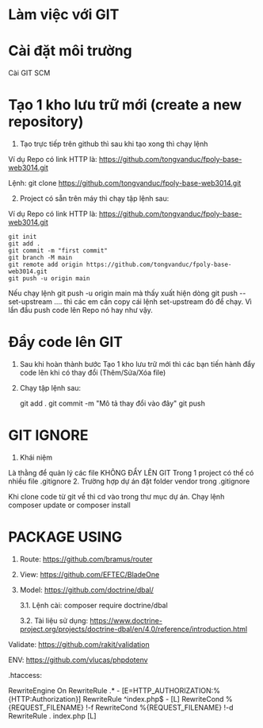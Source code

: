 # Làm việc với GIT
# Cài đặt môi trường
Cài GIT SCM
# Tạo 1 kho lưu trữ mới (create a new repository)
1. Tạo trực tiếp trên github thì sau khi tạo xong thì chạy lệnh

Ví dụ Repo có link HTTP là: https://github.com/tongvanduc/fpoly-base-web3014.git

Lệnh:  git clone https://github.com/tongvanduc/fpoly-base-web3014.git

2. Project có sẵn trên máy thì chạy tập lệnh sau:

Ví dụ Repo có link HTTP là: https://github.com/tongvanduc/fpoly-base-web3014.git

    git init
    git add .
    git commit -m "first commit"
    git branch -M main
    git remote add origin https://github.com/tongvanduc/fpoly-base-web3014.git
    git push -u origin main
Nếu chạy lệnh git push -u origin main mà thấy xuất hiện dòng git push --set-upstream .... thì các em cần copy cái lệnh set-upstream đó để chạy. Vì lần đầu push code lên Repo nó hay như vậy.

# Đẩy code lên GIT
1. Sau khi hoàn thành bước Tạo 1 kho lưu trữ mới thì các bạn tiến hành đẩy code lên khi có thay đổi (Thêm/Sửa/Xóa file)

2. Chạy tập lệnh sau:

    git add .
    git commit -m "Mô tả thay đổi vào đây"
    git push
# GIT IGNORE
1. Khái niệm

Là thằng để quản lý các file KHÔNG ĐẨY LÊN GIT
Trong 1 project có thể có nhiều file .gitignore
2. Trường hợp dự án đặt folder vendor trong .gitignore

Khi clone code từ git về thì cd vào trong thư mục dự án.
Chạy lệnh composer update or composer install
# PACKAGE USING
1. Route: https://github.com/bramus/router

2. View: https://github.com/EFTEC/BladeOne

3. Model: https://github.com/doctrine/dbal/

    3.1. Lệnh cài: composer require doctrine/dbal

    3.2. Tài liệu sử dụng: https://www.doctrine-project.org/projects/doctrine-dbal/en/4.0/reference/introduction.html

Validate: https://github.com/rakit/validation

ENV: https://github.com/vlucas/phpdotenv

.htaccess:

RewriteEngine On
RewriteRule .* - [E=HTTP_AUTHORIZATION:%{HTTP:Authorization}]
RewriteRule ^index\.php$ - [L]
RewriteCond %{REQUEST_FILENAME} !-f
RewriteCond %{REQUEST_FILENAME} !-d
RewriteRule . index.php [L]